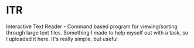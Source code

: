 # ITR
Interactive Text Reader - Command based program for viewing/sorting through large text files.
Something I made to help myself out with a task, so I uploaded it here.
It's really simple, but useful
